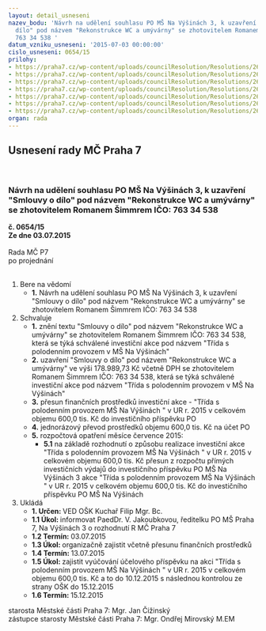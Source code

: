 ```yaml
---
layout: detail_usneseni
nazev_bodu: 'Návrh na udělení souhlasu PO MŠ Na Výšinách 3, k uzavření "Smlouvy o
  dílo" pod názvem "Rekonstrukce WC a umývárny" se zhotovitelem Romanem Šimmrem IČO:
  763 34 538 '
datum_vzniku_usneseni: '2015-07-03 00:00:00'
cislo_usneseni: 0654/15
prilohy:
- https://praha7.cz/wp-content/uploads/councilResolution/Resolutions/26195/42-15-%c4%8d.1_-_d%c5%afvodov%c3%a1_zpr%c3%a1va.doc
- https://praha7.cz/wp-content/uploads/councilResolution/Resolutions/26195/42-15-%c4%8d.2__%c5%be%c3%a1dost_v%c3%bd%c5%a1iny.jpg
- https://praha7.cz/wp-content/uploads/councilResolution/Resolutions/26195/42-15-%c4%8d.3_-_smlouva_o_d%c3%adlo.docx
- https://praha7.cz/wp-content/uploads/councilResolution/Resolutions/26195/42-15-%c4%8d.5_%c5%beivnostensk%c3%bd_list_%c5%a1immer.pdf
- https://praha7.cz/wp-content/uploads/councilResolution/Resolutions/26195/42-15-%c4%8d.4_rozpo%c4%8det_rekonstrukce_wc_ii.xls
- https://praha7.cz/wp-content/uploads/councilResolution/Resolutions/26195/42-15-%c4%8d.6_0462-15-r.doc
- https://praha7.cz/wp-content/uploads/councilResolution/Resolutions/26195/42-15-%c4%8d.7_%c4%8d._0075-15-z_.doc
organ: rada
---
```

<div id="ucUsn_pList" class="usn">
	<span><h2>Usnesení rady MČ Praha 7 </h2>
<br></span><div class="standBody">
<span><h3>Návrh na udělení souhlasu PO MŠ Na Výšinách 3, k uzavření "Smlouvy o dílo" pod názvem "Rekonstrukce WC a umývárny" se zhotovitelem Romanem Šimmrem IČO: 763 34 538 </h3></span><div class="center">
		<strong>č. 0654/15</strong><br>
	</div>
<div class="center">
		<strong>Ze dne 03.07.2015</strong><br><br>
	</div>Rada MČ P7<br> po projednání<br><br><ol>
<li>Bere na vědomí<ul><li>
<strong>1.</strong> Návrh na udělení souhlasu PO MŠ Na Výšinách 3, k uzavření "Smlouvy o dílo" pod názvem "Rekonstrukce WC a umývárny" se zhotovitelem Romanem Šimmrem IČO: 763 34 538 </li></ul>
</li>
<li>Schvaluje<ul>
<li>
<strong>1.</strong> znění textu "Smlouvy o dílo" pod názvem "Rekonstrukce WC a umývárny"  se zhotovitelem Romanem Šimmrem IČO: 763 34 538, která se týká schválené investiční akce pod názvem "Třída s polodenním provozem v MŠ Na Výšinách"    </li>
<li>
<strong>2.</strong> uzavření "Smlouvy o dílo" pod názvem "Rekonstrukce WC a umývárny" ve výši 178.989,73 Kč včetně DPH se zhotovitelem Romanem Šimmrem IČO: 763 34 538, která se týká schválené investiční akce pod názvem "Třída s polodenním provozem v MŠ Na Výšinách"  </li>
<li>
<strong>3.</strong> přesun finančních prostředků investiční akce - "Třída s polodenním provozem  MŠ Na Výšinách " v UR r. 2015 v celkovém objemu 600,0 tis. Kč do investičního příspěvku PO</li>
<li>
<strong>4.</strong> jednorázový převod prostředků objemu 600,0 tis. Kč na účet PO</li>
<li>
<strong>5.</strong> rozpočtová opatření měsíce července 2015: <ul><li>
<strong>5.1</strong> na základě rozhodnutí o způsobu realizace investiční akce "Třída s polodenním provozem MŠ Na Výšinách " v UR r. 2015 v celkovém objemu 600,0 tis. Kč  přesun z rozpočtu přímých investičních výdajů do investičního příspěvku PO MŠ Na Výšinách 3 akce "Třída s polodenním provozem MŠ Na Výšinách " v UR r. 2015 v celkovém objemu 600,0 tis. Kč do investičního příspěvku PO MŠ Na Výšinách</li></ul>
</li>
</ul>
</li>
<li>Ukládá<ul>
<li>
<strong>1. Určen: </strong>VED OŠK Kuchař Filip Mgr. Bc.</li>
<li>
<strong>1.1 Úkol: </strong>informovat PaedDr. V. Jakoubkovou, ředitelku PO MŠ Praha 7, Na Výšinách 3 o rozhodnutí R MČ Praha 7</li>
<li>
<strong>1.2 Termín: </strong>03.07.2015</li>
<li>
<strong>1.3 Úkol: </strong>organizačně zajistit včetně přesunu finančních prostředků </li>
<li>
<strong>1.4 Termín: </strong>13.07.2015</li>
<li>
<strong>1.5 Úkol: </strong>zajistit vyúčování účelového příspěvku na akci "Třída s polodenním provozem MŠ Na Výšinách " v UR r. 2015 v celkovém objemu 600,0 tis. Kč a to do 10.12.2015 s následnou kontrolou ze strany OŠK do 15.12.2015 </li>
<li>
<strong>1.6 Termín: </strong>15.12.2015</li>
</ul>
</li>
</ol>starosta Městské části Praha 7: Mgr. Jan Čižinský<br>zástupce starosty Městské části Praha 7: Mgr. Ondřej Mirovský M.EM 
</div>
</div>